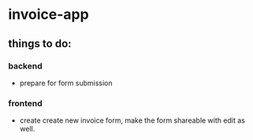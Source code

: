# invoice-app

## things to do:

### backend

- prepare for form submission

### frontend

- create create new invoice form, make the form shareable with edit as well.
